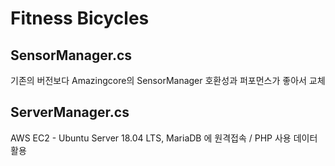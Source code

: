 # Fitness Bicycles

## SensorManager.cs 
기존의 버전보다 Amazingcore의 SensorManager 호환성과 퍼포먼스가 좋아서 교체

## ServerManager.cs
AWS EC2 - Ubuntu Server 18.04 LTS, MariaDB 에 원격접속 / PHP 사용 데이터 활용

